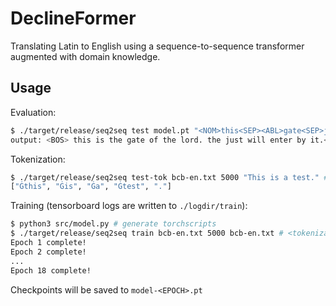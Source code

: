 # DeclineFormer
Translating Latin to English using a sequence-to-sequence transformer augmented with domain knowledge.

## Usage
Evaluation:
```sh
$ ./target/release/seq2seq test model.pt "<NOM>this<SEP><ABL>gate<SEP>just,<SEP><GEN>of owner<SEP><ACT>they will enter<SEP>in<SEP><ACT>may I go."
output: <BOS> this is the gate of the lord. the just will enter by it.<EOS>
```

Tokenization:
```sh
$ ./target/release/seq2seq test-tok bcb-en.txt 5000 "This is a test." # <tokenization-data> <vocab-size> <test-sentence>
["Ġthis", "Ġis", "Ġa", "Ġtest", "."]
```

Training (tensorboard logs are written to `./logdir/train`):
```sh
$ python3 src/model.py # generate torchscripts
$ ./target/release/seq2seq train bcb-en.txt 5000 bcb-en.txt # <tokenization-data> <vocab-size> <training-sentence>
Epoch 1 complete!
Epoch 2 complete!
...
Epoch 18 complete!
```
Checkpoints will be saved to `model-<EPOCH>.pt`
